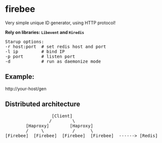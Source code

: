 # firebee
Very simple unique ID generator, using HTTP protocol!

<b>Rely on libraries: `Libevent` and `Hiredis`</b>

<pre>
Starup options:
-r host:port  # set redis host and port
-l ip         # bind IP
-p port       # listen port
-d            # run as daemonize mode
</pre>

Example:
--------
http://your-host/gen

Distributed architecture
------------------------
<pre>
                  [Client]
                 /        \
        [Haproxy]        [Haproxy]
        /     \           /      \
[Firebee]  [Firebee]  [Firebee]  [Firebee]  ------> [Redis]
</pre>
